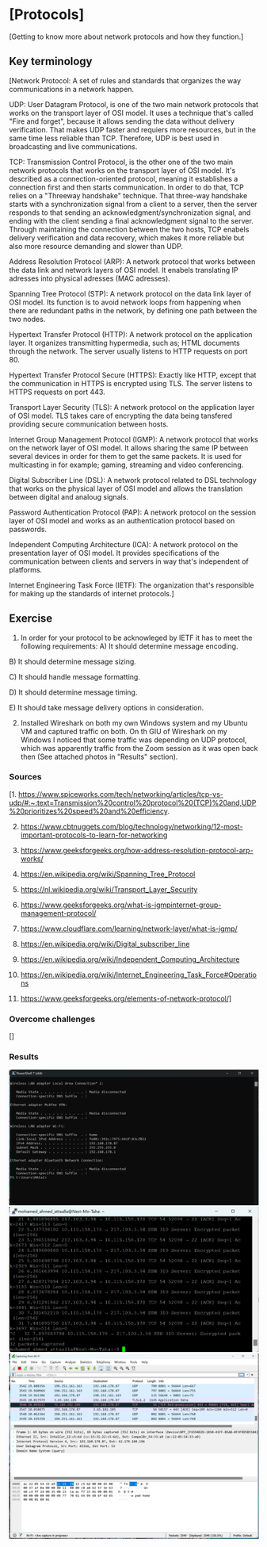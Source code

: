 # [Protocols]
[Getting to know more about network protocols and how they function.]

## Key terminology
[Network Protocol: A set of rules and standards that organizes the way communications in a network happen.

UDP: User Datagram Protocol, is one of the two main network protocols that works on the transport layer of OSI model. It uses a technique that's called "Fire and forget", because it allows sending the data without delivery verification. That makes UDP faster and requiers more resources, but in the same time less reliable than TCP. Therefore, UDP is best used in broadcasting and live communications.

TCP: Transmission Control Protocol, is the other one of the two main network protocols that works on the transport layer of OSI model. It's described as a connection-oriented protocol, meaning it establishes a connection first and then starts communication. In order to do that, TCP relies on a "Threeway handshake" technique. That three-way handshake starts with a synchronization signal from a client to a server, then the server responds to that sending an acknowledgment/synchronization signal, and ending with the client sending a final acknowledgment signal to the server. Through maintaining the connection between the two hosts, TCP enabels delivery verification and data recovery, which makes it more reliable but also more resource demanding and slower than UDP.

Address Resolution Protocol (ARP): A network protocol that works between the data link and network layers of OSI model. It enabels translating IP adresses into physical adresses (MAC adresses).

Spanning Tree Protocol (STP): A network protocol on the data link layer of OSI model. Its function is to avoid network loops from happening when there are redundant paths in the network, by defining one path between the two nodes.

Hypertext Transfer Protocol (HTTP): A network protocol on the application layer. It organizes transmitting hypermedia, such as; HTML documents through the network. The server usually listens to HTTP requests on port 80.

Hypertext Transfer Protocol Secure (HTTPS): Exactly like HTTP, except that the communication in HTTPS is encrypted using TLS. The server listens to HTTPS requests on port 443.

Transport Layer Security (TLS): A network protocol on the application layer of OSI model. TLS takes care of encrypting the data being tansfered providing secure communication between hosts.

Internet Group Management Protocol (IGMP): A network protocol that works on the network layer of OSI model. It allows sharing the same IP between several devices in order for them to get the same packets. It is used for multicasting in for example; gaming, streaming and video conferencing.

Digital Subscriber Line (DSL): A network protocol related to DSL technology that works on the physical layer of OSI model and allows the translation between digital and analoug signals.

Password Authentication Protocol (PAP): A network protocol on the session layer of OSI model and works as an authentication protocol based on passwords.

Independent Computing Architecture (ICA): A network protocol on the presentation layer of OSI model. It provides specifications of the communication between clients and servers in way that's independent of platforms.

Internet Engineering Task Force (IETF): The organization that's responsible for making up the standards of internet protocols.]

## Exercise
1. In order for your protocol to be acknowleged by IETF it has to meet the following requirements:
A) It should determine message encoding.

B) It should determine message sizing.

C) It should handle message formatting. 

D) It should determine message timing. 

E) It should take message delivery options in consideration. 

2. Installed Wireshark on both my own Windows system and my Ubuntu VM and captured traffic on both. On th GIU of Wireshark on my Windows I noticed that some traffic was depending on UDP protocol, which was apparently traffic from the Zoom session as it was open back then (See attached photos in "Results" section).

### Sources
[1. https://www.spiceworks.com/tech/networking/articles/tcp-vs-udp/#:~:text=Transmission%20control%20protocol%20(TCP)%20and,UDP%20prioritizes%20speed%20and%20efficiency.

2. https://www.cbtnuggets.com/blog/technology/networking/12-most-important-protocols-to-learn-for-networking

3. https://www.geeksforgeeks.org/how-address-resolution-protocol-arp-works/

4. https://en.wikipedia.org/wiki/Spanning_Tree_Protocol

5. https://nl.wikipedia.org/wiki/Transport_Layer_Security

6. https://www.geeksforgeeks.org/what-is-igmpinternet-group-management-protocol/

7. https://www.cloudflare.com/learning/network-layer/what-is-igmp/

8. https://en.wikipedia.org/wiki/Digital_subscriber_line

9. https://en.wikipedia.org/wiki/Independent_Computing_Architecture

10. https://en.wikipedia.org/wiki/Internet_Engineering_Task_Force#Operations

11. https://www.geeksforgeeks.org/elements-of-network-protocol/]

### Overcome challenges
[]

### Results
![Default_gateway](https://github.com/Techgrounds-Cloud-9/cloud-9-Atalla90/blob/c49592b5e799e589c45c8354fd31c3c8dd26d33c/00_includes/Networking/Default_gateway.png)
![Wireshark_Linux](https://github.com/Techgrounds-Cloud-9/cloud-9-Atalla90/blob/c49592b5e799e589c45c8354fd31c3c8dd26d33c/00_includes/Networking/Wireshark_Linux.png)
![Wireshark_Windows](https://github.com/Techgrounds-Cloud-9/cloud-9-Atalla90/blob/c49592b5e799e589c45c8354fd31c3c8dd26d33c/00_includes/Networking/Wireshark_Windows.png)